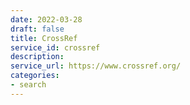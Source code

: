 ```yaml
---
date: 2022-03-28
draft: false
title: CrossRef
service_id: crossref
description:
service_url: https://www.crossref.org/
categories:
- search
---
```



